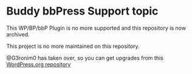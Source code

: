 Buddy bbPress Support topic
===========================

This WP/BP/bbP Plugin is no more supported and this repository is now archived.

This project is no more maintained on this repository.

@G3ronim0 has taken over, so you can get upgrades from this [WordPress.org repository](https://wordpress.org/plugins/buddy-bbpress-support-topic/)
